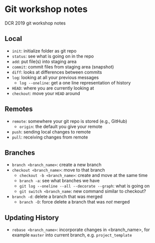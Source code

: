 # Git workshop notes

DCR 2019 git workshop notes

## Local

- `init`: initialize folder as git repo
- `status`: see what is going on in the repo
- `add`: put file(s) into staging area
- `commit`: commit files from staging area (snapshot)
- `diff`: looks at differences between commits
- `log`: looking at all your previous messages
  - `log --oneline`: get a one line representation of history
- `HEAD`: where you are currently looking at
- `checkout`: move your `HEAD` around

## Remotes

- `remote`: somewhere your git repo is stored (e.g., GitHub)
  - `origin`: the default you give your remote
- `push`: sending local changes to remote
- `pull`: receiving changes from remote

## Branches

- `branch <branch_name>`: create a new branch
- `checkout <branch_name>`: move to that branch
  - `checkout -b <branch_name>`: create and move at the same time
  - `branch -a`: see what branches we have
  - `git log --oneline --all --decorate --graph`: what is going on
  - `git switch <branch_name`: new command similar to checkout?
- `branch -d`: delete a branch that was merged
  - `branch -D`: force delete a branch that was *not* merged


## Updating History

- `rebase <branch_name>`: incorporate changes in <branch_name>, for example `master` into current branch, e.g. `project_template`
